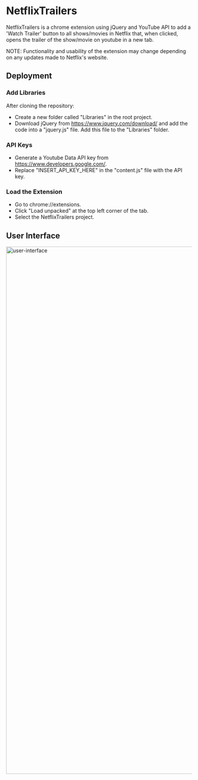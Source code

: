 # NetflixTrailers
NetflixTrailers is a chrome extension using jQuery and YouTube API to add a 'Watch Trailer' button to all shows/movies in Netflix that, when clicked, opens the trailer of the show/movie on youtube in a new tab.

NOTE: Functionality and usability of the extension may change depending on any updates made to Netflix's website.

## Deployment
### Add Libraries
After cloning the repository:
* Create a new folder called "Libraries" in the root project.
* Download jQuery from https://www.jquery.com/download/ and add the code into a "jquery.js" file. Add this file to the "Libraries" folder.
### API Keys
* Generate a Youtube Data API key from https://www.developers.google.com/.
* Replace "INSERT_API_KEY_HERE" in the "content.js" file with the API key.
### Load the Extension
* Go to chrome://extensions.
* Click "Load unpacked" at the top left corner of the tab.
* Select the NetflixTrailers project.

## User Interface
<img width="1431" alt="user-interface" src="https://user-images.githubusercontent.com/31530273/49629762-5921a800-f9a8-11e8-8abe-db1eb31de899.png">
